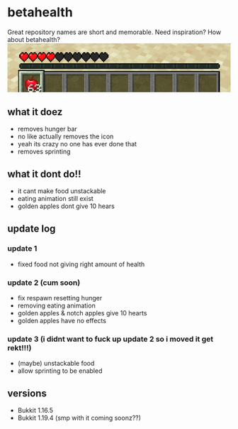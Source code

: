 # betahealth
Great repository names are short and memorable. Need inspiration? How about betahealth?<br>
![](hotbar.PNG)

## what it doez
* removes hunger bar
* no like actually removes the icon
* yeah its crazy no one has ever done that
* removes sprinting
## what it dont do!!
* it cant make food unstackable
* eating animation still exist
* golden apples dont give 10 hears
## update log
### update 1
* fixed food not giving right amount of health
### update 2 (cum soon)
* fix respawn resetting hunger
* removing eating animation
* golden apples & notch apples give 10 hearts
* golden apples have no effects
### update 3 (i didnt want to fuck up update 2 so i moved it get rekt!!!)
* (maybe) unstackable food
* allow sprinting to be enabled
## versions
* Bukkit 1.16.5
* Bukkit 1.19.4 (smp with it coming soonz??)
